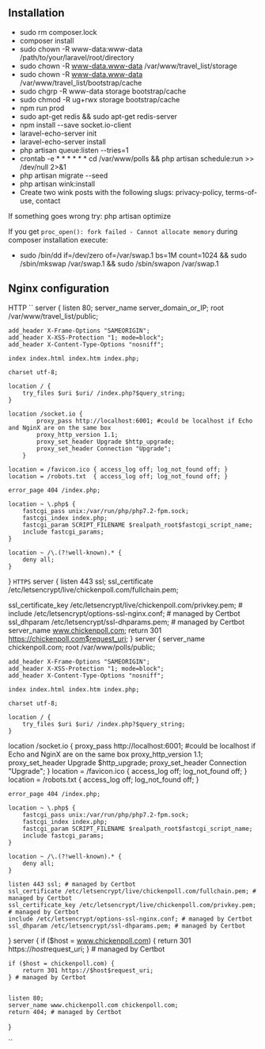 
## Installation

- sudo rm composer.lock
- composer install
- sudo chown -R www-data:www-data /path/to/your/laravel/root/directory
- sudo chown -R www-data.www-data /var/www/travel_list/storage
- sudo chown -R www-data.www-data /var/www/travel_list/bootstrap/cache
- sudo chgrp -R www-data storage bootstrap/cache
- sudo chmod -R ug+rwx storage bootstrap/cache
- npm run prod
- sudo apt-get redis && sudo apt-get redis-server
- npm install --save socket.io-client
- laravel-echo-server init
- laravel-echo-server install
- php artisan queue:listen --tries=1
- crontab -e * * * * * * cd /var/www/polls && php artisan schedule:run >> /dev/null 2>&1
- php artisan migrate --seed
- php artisan wink:install
- Create two wink posts with the following slugs: privacy-policy, terms-of-use, contact

If something goes wrong try: php artisan optimize

If you get ``proc_open(): fork failed - Cannot allocate memory`` during composer installation execute: 
- sudo /bin/dd if=/dev/zero of=/var/swap.1 bs=1M count=1024 && sudo /sbin/mkswap /var/swap.1 && sudo /sbin/swapon /var/swap.1

## Nginx configuration

HTTP
``
server {
    listen 80;
    server_name server_domain_or_IP;
    root /var/www/travel_list/public;

    add_header X-Frame-Options "SAMEORIGIN";
    add_header X-XSS-Protection "1; mode=block";
    add_header X-Content-Type-Options "nosniff";

    index index.html index.htm index.php;

    charset utf-8;

    location / {
        try_files $uri $uri/ /index.php?$query_string;
    }
    
    location /socket.io {
            proxy_pass http://localhost:6001; #could be localhost if Echo and NginX are on the same box
            proxy_http_version 1.1;
            proxy_set_header Upgrade $http_upgrade;
            proxy_set_header Connection "Upgrade";
        }

    location = /favicon.ico { access_log off; log_not_found off; }
    location = /robots.txt  { access_log off; log_not_found off; }

    error_page 404 /index.php;

    location ~ \.php$ {
        fastcgi_pass unix:/var/run/php/php7.2-fpm.sock;
        fastcgi_index index.php;
        fastcgi_param SCRIPT_FILENAME $realpath_root$fastcgi_script_name;
        include fastcgi_params;
    }

    location ~ /\.(?!well-known).* {
        deny all;
    }
}
``
HTTPS
``
server {
        listen 443 ssl;
ssl_certificate /etc/letsencrypt/live/chickenpoll.com/fullchain.pem;

ssl_certificate_key /etc/letsencrypt/live/chickenpoll.com/privkey.pem; #
include /etc/letsencrypt/options-ssl-nginx.conf; # managed by Certbot
ssl_dhparam /etc/letsencrypt/ssl-dhparams.pem; # managed by Certbot
        server_name www.chickenpoll.com;
        return 301 https://chickenpoll.com$request_uri;
}
server {
    server_name chickenpoll.com;
    root /var/www/polls/public;

    add_header X-Frame-Options "SAMEORIGIN";
    add_header X-XSS-Protection "1; mode=block";
    add_header X-Content-Type-Options "nosniff";

    index index.html index.htm index.php;

    charset utf-8;

    location / {
        try_files $uri $uri/ /index.php?$query_string;
    }
location /socket.io {
            proxy_pass http://localhost:6001; #could be localhost if Echo and NginX are on the same box
            proxy_http_version 1.1;
            proxy_set_header Upgrade $http_upgrade;
            proxy_set_header Connection "Upgrade";
        }
    location = /favicon.ico { access_log off; log_not_found off; }
    location = /robots.txt  { access_log off; log_not_found off; }

    error_page 404 /index.php;

    location ~ \.php$ {
        fastcgi_pass unix:/var/run/php/php7.2-fpm.sock;
        fastcgi_index index.php;
        fastcgi_param SCRIPT_FILENAME $realpath_root$fastcgi_script_name;
        include fastcgi_params;
    }

    location ~ /\.(?!well-known).* {
        deny all;
    }

    listen 443 ssl; # managed by Certbot
    ssl_certificate /etc/letsencrypt/live/chickenpoll.com/fullchain.pem; # managed by Certbot
    ssl_certificate_key /etc/letsencrypt/live/chickenpoll.com/privkey.pem; # managed by Certbot
    include /etc/letsencrypt/options-ssl-nginx.conf; # managed by Certbot
    ssl_dhparam /etc/letsencrypt/ssl-dhparams.pem; # managed by Certbot


}
server {
    if ($host = www.chickenpoll.com) {
        return 301 https://$host$request_uri;
    } # managed by Certbot


    if ($host = chickenpoll.com) {
        return 301 https://$host$request_uri;
    } # managed by Certbot


    listen 80;
    server_name www.chickenpoll.com chickenpoll.com;
    return 404; # managed by Certbot
}

``
